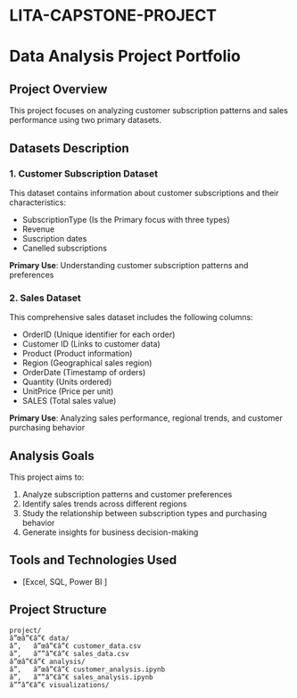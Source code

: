 # LITA-CAPSTONE-PROJECT
# Data Analysis Project Portfolio

## Project Overview
This project focuses on analyzing customer subscription patterns and sales performance using two primary datasets.

## Datasets Description

### 1. Customer Subscription Dataset
This dataset contains information about customer subscriptions and their characteristics:
- SubscriptionType (Is the Primary focus with three types)
- Revenue
- Suscription dates
- Canelled subscriptions

**Primary Use**: Understanding customer subscription patterns and preferences

### 2. Sales Dataset
This comprehensive sales dataset includes the following columns:
- OrderID (Unique identifier for each order)
- Customer ID (Links to customer data)
- Product (Product information)
- Region (Geographical sales region)
- OrderDate (Timestamp of orders)
- Quantity (Units ordered)
- UnitPrice (Price per unit)
- SALES (Total sales value)

**Primary Use**: Analyzing sales performance, regional trends, and customer purchasing behavior

## Analysis Goals
This project aims to:
1. Analyze subscription patterns and customer preferences
2. Identify sales trends across different regions
3. Study the relationship between subscription types and purchasing behavior
4. Generate insights for business decision-making

## Tools and Technologies Used
- [Excel, SQL, Power BI ]


## Project Structure
```
project/
â”œâ”€â”€ data/
â”‚   â”œâ”€â”€ customer_data.csv
â”‚   â””â”€â”€ sales_data.csv
â”œâ”€â”€ analysis/
â”‚   â”œâ”€â”€ customer_analysis.ipynb
â”‚   â””â”€â”€ sales_analysis.ipynb
â””â”€â”€ visualizations/
```
